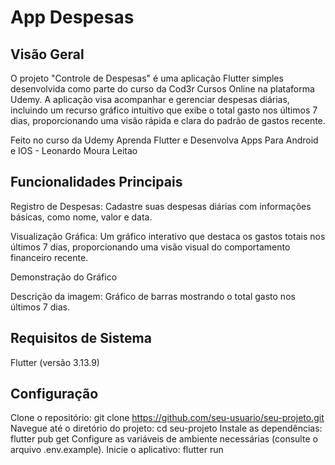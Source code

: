 # App Despesas
## Visão Geral
O projeto "Controle de Despesas" é uma aplicação Flutter simples desenvolvida como parte do curso da Cod3r Cursos Online na plataforma Udemy. A aplicação visa acompanhar e gerenciar despesas diárias, incluindo um recurso gráfico intuitivo que exibe o total gasto nos últimos 7 dias, proporcionando uma visão rápida e clara do padrão de gastos recente.

Feito no curso da Udemy Aprenda Flutter e Desenvolva Apps Para Android e IOS - Leonardo Moura Leitao

## Funcionalidades Principais
Registro de Despesas: Cadastre suas despesas diárias com informações básicas, como nome, valor e data.

Visualização Gráfica: Um gráfico interativo que destaca os gastos totais nos últimos 7 dias, proporcionando uma visão visual do comportamento financeiro recente.

Demonstração do Gráfico

Descrição da imagem: Gráfico de barras mostrando o total gasto nos últimos 7 dias.

## Requisitos de Sistema
Flutter (versão 3.13.9)

## Configuração
Clone o repositório: git clone https://github.com/seu-usuario/seu-projeto.git
Navegue até o diretório do projeto: cd seu-projeto
Instale as dependências: flutter pub get
Configure as variáveis de ambiente necessárias (consulte o arquivo .env.example).
Inicie o aplicativo: flutter run
